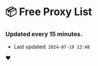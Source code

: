 # :package: Free Proxy List
### Updated every 15 minutes.

- Last updated: `2024-07-19 12:48`

:heart:
